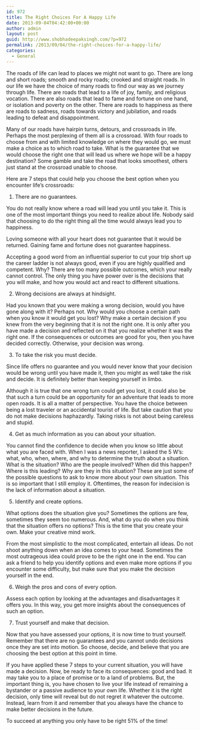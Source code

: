 ```yaml
---
id: 972
title: The Right Choices For A Happy Life
date: 2013-09-04T04:42:00+00:00
author: admin
layout: post
guid: http://www.shobhadeepaksingh.com/?p=972
permalink: /2013/09/04/the-right-choices-for-a-happy-life/
categories:
  - General
---
```

The roads of life can lead to places we might not want to go. There are long and short roads; smooth and rocky roads; crooked and straight roads. In our life we have the choice of many roads to find our way as we journey through life. There are roads that lead to a life of joy, family, and religious vocation. There are also roads that lead to fame and fortune on one hand, or isolation and poverty on the other. There are roads to happiness as there are roads to sadness, roads towards victory and jubilation, and roads leading to defeat and disappointment.

Many of our roads have hairpin turns, detours, and crossroads in life. Perhaps the most perplexing of them all is a crossroad. With four roads to choose from and with limited knowledge on where they would go, we must make a choice as to which road to take. What is the guarantee that we would choose the right one that will lead us where we hope will be a happy destination? Some gamble and take the road that looks smoothest, others just stand at the crossroad unable to choose.

Here are 7 steps that could help you choose the best option when you encounter life’s crossroads:

1. There are no guarantees.

You do not really know where a road will lead you until you take it. This is one of the most important things you need to realize about life. Nobody said that choosing to do the right thing all the time would always lead you to happiness.

Loving someone with all your heart does not guarantee that it would be returned. Gaining fame and fortune does not guarantee happiness.

Accepting a good word from an influential superior to cut your trip short up the career ladder is not always good, even if you are highly qualified and competent. Why? There are too many possible outcomes, which your really cannot control. The only thing you have power over is the decisions that you will make, and how you would act and react to different situations.

2. Wrong decisions are always at hindsight.

Had you known that you were making a wrong decision, would you have gone along with it? Perhaps not. Why would you choose a certain path when you know it would get you lost? Why make a certain decision if you knew from the very beginning that it is not the right one. It is only after you have made a decision and reflected on it that you realize whether it was the right one. If the consequences or outcomes are good for you, then you have decided correctly. Otherwise, your decision was wrong.

3. To take the risk you must decide.

Since life offers no guarantee and you would never know that your decision would be wrong until you have made it, then you might as well take the risk and decide. It is definitely better than keeping yourself in limbo.

Although it is true that one wrong turn could get you lost, it could also be that such a turn could be an opportunity for an adventure that leads to more open roads. It is all a matter of perspective. You have the choice between being a lost traveler or an accidental tourist of life. But take caution that you do not make decisions haphazardly. Taking risks is not about being careless and stupid.

4. Get as much information as you can about your situation.

You cannot find the confidence to decide when you know so little about what you are faced with. When I was a news reporter, I asked the 5 W’s: what, who, when, where, and why to determine the truth about a situation. What is the situation? Who are the people involved? When did this happen? Where is this leading? Why are they in this situation? These are just some of the possible questions to ask to know more about your own situation. This is so important that I still employ it. Oftentimes, the reason for indecision is the lack of information about a situation.

5. Identify and create options.

What options does the situation give you? Sometimes the options are few, sometimes they seem too numerous. And, what do you do when you think that the situation offers no options? This is the time that you create your own. Make your creative mind work.

From the most simplistic to the most complicated, entertain all ideas. Do not shoot anything down when an idea comes to your head. Sometimes the most outrageous idea could prove to be the right one in the end. You can ask a friend to help you identify options and even make more options if you encounter some difficulty, but make sure that you make the decision yourself in the end.

6. Weigh the pros and cons of every option.

Assess each option by looking at the advantages and disadvantages it offers you. In this way, you get more insights about the consequences of such an option.

7. Trust yourself and make that decision.

Now that you have assessed your options, it is now time to trust yourself. Remember that there are no guarantees and you cannot undo decisions once they are set into motion. So choose, decide, and believe that you are choosing the best option at this point in time.

If you have applied these 7 steps to your current situation, you will have made a decision. Now, be ready to face its consequences: good and bad. It may take you to a place of promise or to a land of problems. But, the important thing is, you have chosen to live your life instead of remaining a bystander or a passive audience to your own life. Whether it is the right decision, only time will reveal but do not regret it whatever the outcome. Instead, learn from it and remember that you always have the chance to make better decisions in the future.

To succeed at anything you only have to be right 51% of the time!